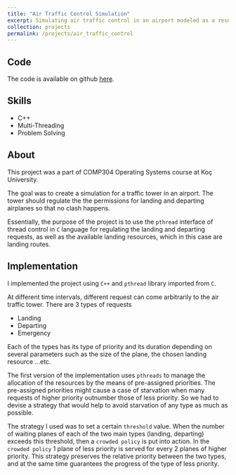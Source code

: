 ```yaml
---
title: "Air Traffic Control Simulation"
excerpt: Simulating air traffic control in an airport modeled as a resource allocation problem.
collection: projects
permalink: /projects/air_traffic_control
---
```


## Code

The code is available on github [here](https://github.com/NazirNayal8/air-traffic-control-with-pthreads).

## Skills

* C++
* Multi-Threading
* Problem Solving

## About

This project was a part of COMP304 Operating Systems course at Koç University.

The goal was to create a simulation for a traffic tower in an airport. The tower should
regulate the the permissions for landing and departing airplanes so that no clash happens.

Essentially, the purpose of the project is to use the `pthread` interface of thread control in `C` language
for regulating the landing and departing requests, as well as the available landing resources, which in this case are
landing routes.


## Implementation

I implemented the project using `C++` and `pthread` library imported from `C`.

At different time intervals, different request can come arbitrarily to the air traffic tower. There are 3 types of requests

* Landing
* Departing
* Emergency

Each of the types has its type of priority and its duration depending on several parameters such as the size of the plane, the chosen landing resource ...etc.

The first version of the implementation uses `pthreads` to manage the allocation of the resources by the means of pre-assigned priorities. The pre-assigned priorities might cause a case of starvation when many requests of higher priority outnumber those of less priority. So we had to devise a strategy that would help to avoid starvation of any type as much as possible.


The strategy I used was to set a certain `threshold` value. When the number of waiting planes of each of the two main types (landing, departing) exceeds this threshold, then a `crowded policy` is put into action. In the `crowded policy` 1 plane of less priority is served for every 2 planes of higher priority.
This strategy preserves the relative priority between the two types, and at the same time guarantees the progress of the type of less priority.
